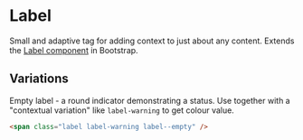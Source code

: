 # Label

Small and adaptive tag for adding context to just about any content.
Extends the [Label component](http://v4-alpha.getbootstrap.com/components/label/)
in Bootstrap.

## Variations

Empty label - a round indicator demonstrating a status.
Use together with a "contextual variation" like `label-warning`
to get colour value.

```html
<span class="label label-warning label--empty" />
```
